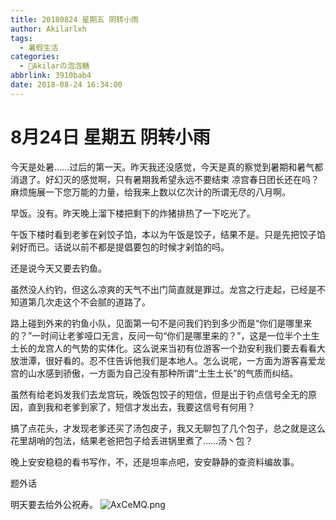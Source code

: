 ```yaml
---
title: 20180824 星期五 阴转小雨
author: Akilarlxh
tags:
  - 暑假生活
categories:
  - 🍬Akilarの泡泡糖
abbrlink: 3910bab4
date: 2018-08-24 16:34:00
---
```

# 8月24日 星期五 阴转小雨

今天是处暑……过后的第一天。昨天我还没感觉，今天是真的察觉到暑期和暑气都消退了。好幻灭的感觉啊，只有暑期我希望永远不要结束 凉宫春日团长还在吗？麻烦施展一下您万能的力量，给我来上数以亿次计的所谓无尽的八月啊。

早饭。没有。昨天晚上溜下楼把剩下的炸猪排热了一下吃光了。

午饭下楼时看到老爹在剁饺子馅，本以为午饭是饺子，结果不是。只是先把饺子馅剁好而已。话说以前不都是提倡要包的时候才剁馅的吗。

还是说今天又要去钓鱼。

虽然没人约钓，但这么凉爽的天气不出门简直就是罪过。龙宫之行走起，已经是不知道第几次走这个不会腻的道路了。

路上碰到外来的钓鱼小队，见面第一句不是问我们钓到多少而是“你们是哪里来的？”一时间让老爹哑口无言，反问一句“你们是哪里来的？”，这是一位半个土生土长的龙宫人的气势的实体化。这么说来当初有位游客一个劲安利我们要去看看大放泄潭，很好看的。忍不住告诉他我们是本地人。怎么说呢，一方面为游客喜爱龙宫的山水感到骄傲，一方面为自己没有那种所谓“土生土长”的气质而纠结。

虽然有给老妈发我们去龙宫玩，晚饭包饺子的短信，但是出于钓点信号全无的原因，直到我和老爹到家了，短信才发出去，我要这信号有何用？

搞了点花头，才发现老爹还买了汤包皮子，我又无聊包了几个包子，总之就是这么花里胡哨的包法，结果老爸把包子给丢进锅里煮了……汤丶包？

晚上安安稳稳的看书写作，不，还是坦率点吧，安安静静的查资料编故事。

题外话

明天要去给外公祝寿。
![AxCeMQ.png](https://s2.ax1x.com/2019/04/16/AxCeMQ.png)
